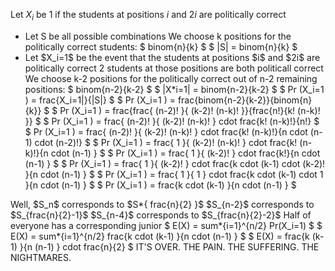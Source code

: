 Let $X_i$ be 1 if the students at positions $i$ and $2i$ are politically correct

<ul>
<li> Let S be all possible combinations 
We choose k positions for the politically correct students: $ binom{n}{k} $ 
$ |S| = binom{n}{k} $
	<li> Let $X_i=1$ be the event that the students at positions $i$ and $2i$ are politically correct 
2 students at those positions are both politicall correct
We choose k-2 positions for the politically correct out of n-2 remaining positions: $ binom{n-2}{k-2} $ 
$ |X*i=1| = binom{n-2}{k-2} $
	      $ Pr (X_i=1 ) = frac{X_i=1|}{|S|} $
	      $ Pr (X_i=1 ) = frac{binom{n-2}{k-2}}{binom{n}{k}} $ 
	      $ Pr (X_i=1 ) = frac{frac{ (n-2)! }{ (k-2)! (n-k)! }}{frac{n!}{k! (n-k)! }} $ 
	      $ Pr (X_i=1 ) = frac{ (n-2)! }{ (k-2)! (n-k)! } cdot frac{k! (n-k)!}{n!} $ 
	      $ Pr (X_i=1 ) = frac{ (n-2)! }{ (k-2)! (n-k)! } cdot frac{k! (n-k)!}{n cdot (n-1) cdot (n-2)!} $ 
	      $ Pr (X_i=1 ) = frac{ 1 }{ (k-2)! (n-k)! } cdot frac{k! (n-k)!}{n cdot (n-1) } $ 
	      $ Pr (X_i=1 ) = frac{ 1 }{ (k-2)! } cdot frac{k!}{n cdot (n-1) } $ 
	      $ Pr (X_i=1 ) = frac{ 1 }{ (k-2)! } cdot frac{k cdot (k-1) cdot (k-2)! }{n cdot (n-1) } $ 
	      $ Pr (X_i=1 ) = frac{ 1 }{ 1 } cdot frac{k cdot (k-1) cdot 1 }{n cdot (n-1) } $ 
	      $ Pr (X_i=1 ) = frac{k cdot (k-1) }{n cdot (n-1) } $
</ul>
Well, $S_n$ corresponds to $S*{ frac{n}{2} }$ 
$S_{n-2}$ corresponds to $S_{frac{n}{2}-1}$ 
$S_{n-4}$ corresponds to $S_{frac{n}{2}-2}$ 
Half of everyone has a corresponding junior 
$ E(X) = sum*{i=1}^{n/2} Pr(X_i=1) $ 
$ E(X) = sum*{i=1}^{n/2} frac{k cdot (k-1) }{n cdot (n-1) } $ 
$ E(X) = frac{k (k-1) }{n (n-1) } cdot frac{n}{2} $ 
IT'S OVER. THE PAIN. THE SUFFERING. THE NIGHTMARES.
